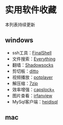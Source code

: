 # 实用软件收藏
本列表持续更新
## windows
* ssh工具：[FinalShell](http://www.hostbuf.com/t/988.html)
* 文件搜索：[Everything](http://www.voidtools.com/)
* 翻墙：[Shadowsocks](https://shadowsocks.org/en/index.html)
* 剪切板：[ditto](https://ditto-cp.sourceforge.io/)
* 视频播放：[potplayer](https://potplayer.daum.net/)
* 解压缩：[7zip](https://www.7-zip.org/)
* 效率增强：[capslock+](http://cjkis.me/capslock+/)
* 图片查看：[irfanview](https://www.irfanview.com/)
* MySql客户端：[heidisql](https://www.heidisql.com/)

## mac

